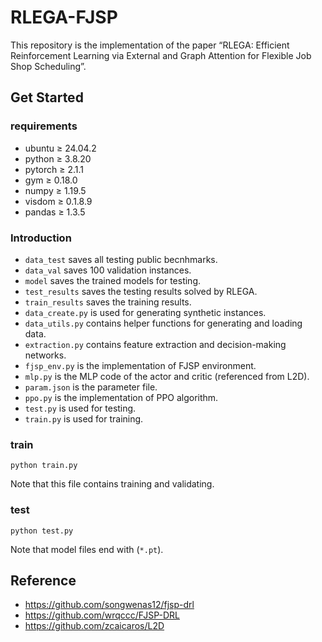 # RLEGA-FJSP

This repository is the implementation of the paper “RLEGA: Efficient Reinforcement Learning via External and Graph Attention for Flexible Job Shop Scheduling”.

## Get Started

### requirements

* ubuntu $\ge$ 24.04.2
* python $\ge$ 3.8.20
* pytorch $\ge$ 2.1.1
* gym $\ge$ 0.18.0
* numpy $\ge$ 1.19.5
* visdom $\ge$ 0.1.8.9
* pandas $\ge$ 1.3.5

### Introduction

* `data_test` saves all testing public becnhmarks.
* `data_val` saves 100 validation instances.
* `model` saves the trained models for testing. 
* `test_results` saves the testing results solved by RLEGA.
* `train_results` saves the training results.
* `data_create.py` is used for generating synthetic instances.
* `data_utils.py` contains helper functions for generating and loading data.
* `extraction.py` contains feature extraction and decision-making networks.
* `fjsp_env.py` is the implementation of FJSP environment.
* `mlp.py` is the MLP code of the actor and critic (referenced from L2D).
* `param.json` is the parameter file.
* `ppo.py` is the implementation of PPO algorithm.
* `test.py` is used for testing.
* `train.py` is used for training.


### train

```
python train.py
```

Note that this file contains training and validating.

### test

```
python test.py
```
Note that model files end with (`*.pt`).

## Reference

* https://github.com/songwenas12/fjsp-drl
* https://github.com/wrqccc/FJSP-DRL
* https://github.com/zcaicaros/L2D